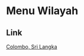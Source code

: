 # Menu Wilayah

## Link

[Colombo, Sri Langka](https://github.com/gigit-pemilu/pemilu-2024-99-luar-negeri/tree/main/pileg-dpr/hitung-suara/sub/99-luar-negeri/sub/30-colombo-sri-langka/sub/01-colombo-sri-langka/sub/0001-colombo-sri-langka)

